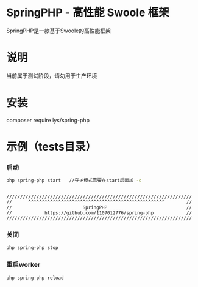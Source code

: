 # SpringPHP - 高性能 Swoole 框架
SpringPHP是一款基于Swoole的高性能框架

# 说明
当前属于测试阶段，请勿用于生产环境

# 安装
composer require lys/spring-php

# 示例（tests目录）
### 启动
```bash
php spring-php start   //守护模式需要在start后面加 -d
```
```

////////////////////////////////////////////////////////////////////
//      ^^^^^^^^^^^^^^^^^^^^^^^^^^^^^^^^^^^^^^^^^^^^^^^^^^        //
//                          SpringPHP                             //
//            https://github.com/1107012776/spring-php            //
////////////////////////////////////////////////////////////////////

```

### 关闭
```bash
php spring-php stop
```

### 重启worker
```bash
php spring-php reload
```


  

